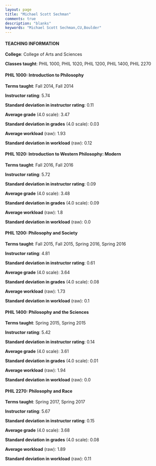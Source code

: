 ```yaml
---
layout: page
title: "Michael Scott Sechman" 
comments: true
description: "blanks"
keywords: "Michael Scott Sechman,CU,Boulder"
---
```

<head>
<script src="https://ajax.googleapis.com/ajax/libs/jquery/2.1.3/jquery.min.js"></script>
<script src="https://dl.dropboxusercontent.com/s/pc42nxpaw1ea4o9/highcharts.js?dl=0"></script>
<!-- <script src="../assets/js/highcharts.js"></script> -->
<style type="text/css">@font-face {
	font-family: "Bebas Neue";
	src: url(https://www.filehosting.org/file/details/544349/BebasNeue Regular.otf) format("opentype");
	}
	h1.Bebas { 
		font-family: "Bebas Neue", Verdana, Tahoma;
	}
</style>
</head>
	   
#### TEACHING INFORMATION

**College**: College of Arts and Sciences

**Classes taught**: PHIL 1000, PHIL 1020, PHIL 1200, PHIL 1400, PHIL 2270

#### PHIL 1000: Introduction to Philosophy

**Terms taught**: Fall 2014, Fall 2014

**Instructor rating**: 5.74

**Standard deviation in instructor rating**: 0.11

**Average grade** (4.0 scale): 3.47

**Standard deviation in grades** (4.0 scale): 0.03

**Average workload** (raw): 1.93

**Standard deviation in workload** (raw): 0.12

#### PHIL 1020: Introduction to Western Philosophy: Modern

**Terms taught**: Fall 2016, Fall 2016

**Instructor rating**: 5.72

**Standard deviation in instructor rating**: 0.09

**Average grade** (4.0 scale): 3.48

**Standard deviation in grades** (4.0 scale): 0.09

**Average workload** (raw): 1.8

**Standard deviation in workload** (raw): 0.0

#### PHIL 1200: Philosophy and Society

**Terms taught**: Fall 2015, Fall 2015, Spring 2016, Spring 2016

**Instructor rating**: 4.81

**Standard deviation in instructor rating**: 0.61

**Average grade** (4.0 scale): 3.64

**Standard deviation in grades** (4.0 scale): 0.08

**Average workload** (raw): 1.73

**Standard deviation in workload** (raw): 0.1

#### PHIL 1400: Philosophy and the Sciences

**Terms taught**: Spring 2015, Spring 2015

**Instructor rating**: 5.42

**Standard deviation in instructor rating**: 0.14

**Average grade** (4.0 scale): 3.61

**Standard deviation in grades** (4.0 scale): 0.01

**Average workload** (raw): 1.94

**Standard deviation in workload** (raw): 0.0

#### PHIL 2270: Philosophy and Race

**Terms taught**: Spring 2017, Spring 2017

**Instructor rating**: 5.67

**Standard deviation in instructor rating**: 0.15

**Average grade** (4.0 scale): 3.68

**Standard deviation in grades** (4.0 scale): 0.08

**Average workload** (raw): 1.89

**Standard deviation in workload** (raw): 0.11

